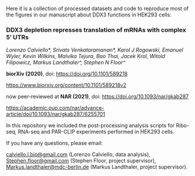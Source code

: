 
Here it is a collection of processed datasets and code to reproduce most of the figures in our manuscript about DDX3 functions in HEK293 cells:

### DDX3 depletion represses translation of mRNAs with complex 5′ UTRs ###

*Lorenzo Calviello\*, Srivats Venkataramanan\*, Karol J Rogowski, Emanuel Wyler, Kevin Wilkins, Malvika Tejura, Bao Thai, Jacek Krol, Witold Filipowicz, Markus Landthaler^, Stephen N Floor^*

**biorXiv (2020)**, doi: https://doi.org/10.1101/589218

https://www.biorxiv.org/content/10.1101/589218v2

now peer-reviewed at **NAR (2021)**, doi: https://doi.org/10.1093/nar/gkab287

https://academic.oup.com/nar/advance-article/doi/10.1093/nar/gkab287/6255701



In this repository we included the post-processing analysis scripts for Ribo-seq, RNA-seq and PAR-CLIP experiments performed in HEK293 cells.

If you have any questions, please email:

calviello.l.bio@gmail.com (Lorenzo Calviello, data analysis),
Stephen.floor@gmail.com (Stephen Floor, project supervisor),
Markus.landthaler@mdc-berlin.de (Markus Landthaler, project supervisor).
